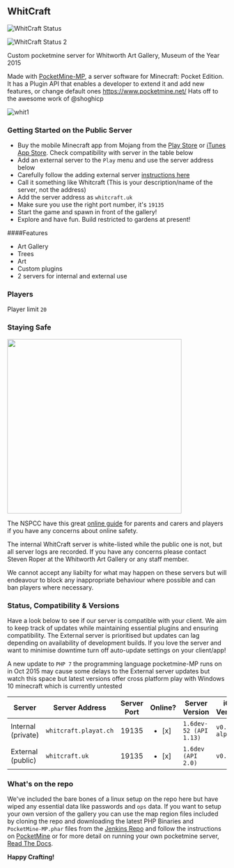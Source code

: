 ## WhitCraft
![WhitCraft Status](https://img.shields.io/badge/whitcraftprivate%20status-running%20for%20v.0.13.1-brightgreen.svg)

![WhitCraft Status 2](https://img.shields.io/badge/whitcraftpublic-up%20for%20v0.15.0-brightgreen.svg)

Custom pocketmine server for Whitworth Art Gallery, Museum of the Year 2015

Made with [PocketMine-MP](https://github.com/PocketMine/PocketMine-MP), a server software for Minecraft: Pocket Edition. It has a Plugin API that enables a developer to extend it and add new features, or change default ones
https://www.pocketmine.net/ Hats off to the awesome work of @shoghicp

![whit1](https://cloud.githubusercontent.com/assets/128456/9811986/43a7816e-5872-11e5-86ca-acfaa4c2cbcb.png)

### Getting Started on the Public Server

 * Buy the mobile Minecraft app from Mojang from the [Play Store](https://play.google.com/store/apps/details?id=com.mojang.minecraftpe&hl=en) or [iTunes App Store](https://itunes.apple.com/us/app/minecraft-pocket-edition/id479516143?mt=8). Check compatibility with server in the table below
 * Add an external server to the `Play` menu and use the server address below
 * Carefully follow the adding external server [instructions here](https://github.com/cheapjack/whitcraft/blob/master/CPD/FAQ.md#logging-onto-an-external-server)
 * Call it something like Whitcraft (This is your description/name of the server, not the address)
 * Add the server address as `whitcraft.uk`
 * Make sure you use the right port number, it's `19135`
 * Start the game and spawn in front of the gallery!
 * Explore and have fun. Build restricted to gardens at present!

####Features

 * Art Gallery
 * Trees
 * Art
 * Custom plugins
 * 2 servers for internal and external use

### Players
Player limit `20`

### Staying Safe

<img src="https://www.nspcc.org.uk/globalassets/blocks/about-us/our-partners/o2/o2-partnership/minecraft-cta-v4.png" width="400">

The NSPCC have this great [online guide](https://www.nspcc.org.uk/preventing-abuse/keeping-children-safe/online-safety/minecraft-a-parents-guide) for parents and carers and players if you have any concerns about online safety.

The internal WhitCraft server is white-listed while the public one is not, but all server logs are recorded. If you have any concerns please contact Steven Roper at the Whitworth Art Gallery or any staff member.

We cannot accept any liabilty for what may happen on these servers but will endeavour to block any inappropriate behaviour where possible and can ban players where necessary.

### Status, Compatibility & Versions

Have a look below to see if our server is compatible with your client. We aim to keep track of updates while maintaining essential plugins and ensuring compatibility. The External server is prioritised but updates can lag depending on availability of development builds. If you love the server and want to minimise downtime turn off auto-update settings on your client/app!

A new update to `PHP 7` the programming language pocketmine-MP runs on in Oct 2015 may cause some delays to the External server updates but watch this space but latest versions offer cross platform play with Windows 10 minecraft which is currently untested


Server | Server Address | Server Port | Online? | Server Version | iOS Version | Android Version
------------ | ------------- |------------ | ------------- | ------------ | ------------ | ------------  
Internal (private) | `whitcraft.playat.ch` | 19135 | <ul><li>[x] </li> | `1.6dev-52 (API 1.13)` | `v0.13.1 alpha` | `v0.13.1 alpha`
External (public) | `whitcraft.uk` | 19135 | <ul><li>[x] </li> | `1.6dev (API 2.0)` | `v0.14.0` | `v0.14.0`
 
### What's on the repo

We've included the bare bones of a linux setup on the repo here but have wiped any essential data like passwords and `ops` data. If you want to setup your own version of the gallery you can use the map region files included by cloning the repo and downloading the latest PHP Binaries and `PocketMine-MP.phar` files from the [Jenkins Repo](http://jenkins.pocketmine.net/) and follow the instructions on [PocketMine](http://www.pocketmine.net/) or for more detail on running your own pocketmine server, [Read The Docs](https://pocketmine-mp.readthedocs.org/en/latest/).

**Happy Crafting!**
